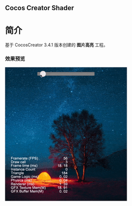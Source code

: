## Cocos Creator Shader

# 简介
基于 CocosCreator 3.4.1 版本创建的 **图片高亮** 工程。

### 效果预览
![image](../../gif/202202/2022022501.gif)